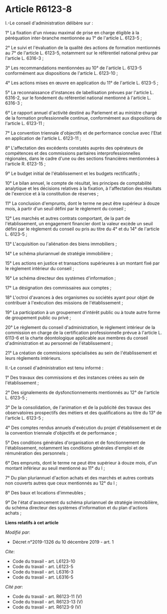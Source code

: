 # Article R6123-8

I.-Le conseil d'administration délibère sur :

1° La fixation d'un niveau maximal de prise en charge éligible à la péréquation inter-branche mentionnée au 1° de l'article
L. 6123-5 ;

2° Le suivi et l'évaluation de la qualité des actions de formation mentionnés au 7° de l'article L. 6123-5, notamment sur le
référentiel national prévu par l'article L. 6316-3 ;

3° Les recommandations mentionnées au 10° de l'article L. 6123-5 conformément aux dispositions de l'article L. 6123-10 ;

4° Les actions mises en œuvre en application du 11° de l'article L. 6123-5 ;

5° La reconnaissance d'instances de labellisation prévues par l'article L. 6316-2, sur le fondement du référentiel national
mentionné à l'article L. 6316-3 ;

6° Le rapport annuel d'activité destiné au Parlement et au ministre chargé de la formation professionnelle continue,
conformément aux dispositions de l'article L. 6123-11 ;

7° La convention triennale d'objectifs et de performance conclue avec l'Etat en application de l'article L. 6123-11 ;

8° L'affectation des excédents constatés auprès des opérateurs de compétences et des commissions paritaires
interprofessionnelles régionales, dans le cadre d'une ou des sections financières mentionnées à l'article R. 6123-15 ;

9° Le budget initial de l'établissement et les budgets rectificatifs ;

10° Le bilan annuel, le compte de résultat, les principes de comptabilité analytique et les décisions relatives à la
fixation, à l'affectation des résultats de l'exercice et à la constitution de réserves ;

11° La conclusion d'emprunts, dont le terme ne peut être supérieur à douze mois, à partir d'un seuil défini par le règlement
du conseil ;

12° Les marchés et autres contrats comportant, de la part de l'établissement, un engagement financier dont la valeur excède
un seuil défini par le règlement du conseil ou pris au titre du 4° et du 14° de l'article L. 6123-5 ;

13° L'acquisition ou l'aliénation des biens immobiliers ;

14° Le schéma pluriannuel de stratégie immobilière ;

15° Les actions en justice et transactions supérieures à un montant fixé par le règlement intérieur du conseil ;

16° Le schéma directeur des systèmes d'information ;

17° La désignation des commissaires aux comptes ;

18° L'octroi d'avances à des organismes ou sociétés ayant pour objet de contribuer à l'exécution des missions de
l'établissement ;

19° La participation à un groupement d'intérêt public ou à toute autre forme de groupement public ou privé ;

20° Le règlement du conseil d'administration, le règlement intérieur de la commission en charge de la certification
professionnelle prévue à l'article L. 6113-6 et la charte déontologique applicable aux membres du conseil d'administration et
au personnel de l'établissement ;

21° La création de commissions spécialisées au sein de l'établissement et leurs règlements intérieurs.

II.-Le conseil d'administration est tenu informé :

1° Des travaux des commissions et des instances créées au sein de l'établissement ;

2° Des signalements de dysfonctionnements mentionnés au 12° de l'article L. 6123-5 ;

3° De la consolidation, de l'animation et de la publicité des travaux des observatoires prospectifs des métiers et des
qualifications au titre du 13° de l'article L. 6123-5 ;

4° Des comptes rendus annuels d'exécution du projet d'établissement et de la convention triennale d'objectifs et de
performance ;

5° Des conditions générales d'organisation et de fonctionnement de l'établissement, notamment les conditions générales
d'emploi et de rémunération des personnels ;

6° Des emprunts, dont le terme ne peut être supérieur à douze mois, d'un montant inférieur au seuil mentionné au 11° du I ;

7° Du plan pluriannuel d'action achats et des marchés et autres contrats non couverts autres que ceux mentionnés au 12° du
I ;

8° Des baux et locations d'immeubles ;

9° De l'état d'avancement du schéma pluriannuel de stratégie immobilière, du schéma directeur des systèmes d'information et
du plan d'actions achats ;

**Liens relatifs à cet article**

_Modifié par_:

  - Décret n°2019-1326 du 10 décembre 2019 - art. 1

_Cite_:

  - Code du travail - art. L6123-10
  - Code du travail - art. L6123-5
  - Code du travail - art. L6316-3
  - Code du travail - art. L6316-5

_Cité par_:

  - Code du travail - art. R6123-11 (V)
  - Code du travail - art. R6123-13 (V)
  - Code du travail - art. R6123-9 (V)

